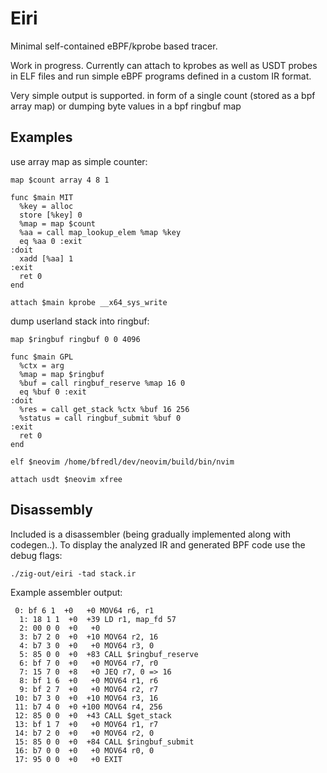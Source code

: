 Eiri
=======

Minimal self-contained eBPF/kprobe based tracer.

Work in progress. Currently can attach to kprobes as well as USDT probes in ELF files and run
simple eBPF programs defined in a custom IR format.

Very simple output is supported. in form of a single count (stored as a bpf array map) or dumping byte values in a bpf ringbuf map


Examples
-----

use array map as simple counter:
```
map $count array 4 8 1

func $main MIT
  %key = alloc
  store [%key] 0
  %map = map $count
  %aa = call map_lookup_elem %map %key
  eq %aa 0 :exit
:doit
  xadd [%aa] 1
:exit
  ret 0
end

attach $main kprobe __x64_sys_write
```

dump userland stack into ringbuf:
```
map $ringbuf ringbuf 0 0 4096

func $main GPL
  %ctx = arg
  %map = map $ringbuf
  %buf = call ringbuf_reserve %map 16 0
  eq %buf 0 :exit
:doit
  %res = call get_stack %ctx %buf 16 256
  %status = call ringbuf_submit %buf 0
:exit
  ret 0
end

elf $neovim /home/bfredl/dev/neovim/build/bin/nvim

attach usdt $neovim xfree
```

Disassembly
---
Included is a disassembler (being gradually implemented along with codegen..). To display the analyzed IR and generated BPF code use the debug flags:

```
./zig-out/eiri -tad stack.ir
```

Example assembler output:

```
 0: bf 6 1  +0   +0 MOV64 r6, r1
  1: 18 1 1  +0  +39 LD r1, map_fd 57
  2: 00 0 0  +0   +0
  3: b7 2 0  +0  +10 MOV64 r2, 16
  4: b7 3 0  +0   +0 MOV64 r3, 0
  5: 85 0 0  +0  +83 CALL $ringbuf_reserve
  6: bf 7 0  +0   +0 MOV64 r7, r0
  7: 15 7 0  +8   +0 JEQ r7, 0 => 16
  8: bf 1 6  +0   +0 MOV64 r1, r6
  9: bf 2 7  +0   +0 MOV64 r2, r7
 10: b7 3 0  +0  +10 MOV64 r3, 16
 11: b7 4 0  +0 +100 MOV64 r4, 256
 12: 85 0 0  +0  +43 CALL $get_stack
 13: bf 1 7  +0   +0 MOV64 r1, r7
 14: b7 2 0  +0   +0 MOV64 r2, 0
 15: 85 0 0  +0  +84 CALL $ringbuf_submit
 16: b7 0 0  +0   +0 MOV64 r0, 0
 17: 95 0 0  +0   +0 EXIT

```
